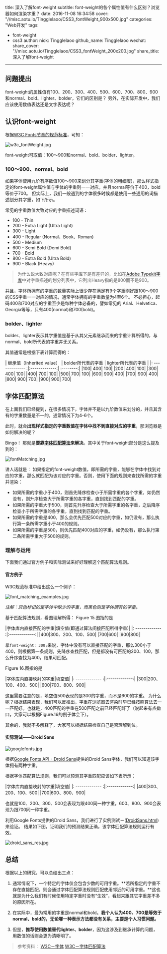 title: 深入了解font-weight
subtitle: font-weight的各个属性值有什么区别？浏览器如何渲染字重？
date: 2016-11-08 16:34:58
cover: "//misc.aotu.io/Tingglelaoo/CSS3_fontWeight_900x500.jpg"
categories: "Web开发"
tags:
- font-weight
- css3
author:
    nick: Tingglelaoo
    github_name: Tingglelaoo
wechat:
    share_cover: "//misc.aotu.io/Tingglelaoo/CSS3_fontWeight_200x200.jpg"
    share_title: 深入了解font-weight

---

## 问题提出

font-weight的属性值有100、200、300、400、500、600、700、800、900和normal、bold、lighter、bolder，它们的区别是？
另外，在实际开发中，我们应该使用数值表达还是文字表达呢？

## 认识font-weight

根据[W3C Fonts节章的规范标准](https://www.w3.org/html/ig/zh/wiki/CSS3%E5%AD%97%E4%BD%93%E6%A8%A1%E5%9D%97#.E5.AD.97.E4.BD.93.E7.B2.97.E7.BB.86.EF.BC.9A.E2.80.98font-weight.E2.80.99.E5.B1.9E.E6.80.A7)，可知：

![w3c_fontWeight.jpg](//misc.aotu.io/Tingglelaoo/w3c_fontWeight.jpg)

font-weight可取值：100～900和normal、bold、bolder、lighter。

### 100～900、normal、bold

如果字体使用九阶有序数值100～900来划分其字重(字体的粗细度)，那么样式指定的font-weight属性值与字体的字重则一一对应。并且normal等价于400，bold等价于700。
但实际上，我们一般遇到的字体很多时候都是使用一些通用的词描述划分其字重，如下所示。

常见的字重数值大致对应的字重描述词语：
- 100 - Thin
- 200 - Extra Light (Ultra Light)
- 300 - Light
- 400 - Regular (Normal、Book、Roman)
- 500 - Medium
- 600 - Semi Bold (Demi Bold)
- 700 - Bold
- 800 - Extra Bold (Ultra Bold)
- 900 - Black (Heavy)

> 为什么说大致对应呢？在有些字库下是有差异的，比如在[Adobe Typekit字库](https://helpx.adobe.com/typekit/using/css-selectors.html)中对字重描述的划分列表中，它列出Heavy指的是800而不是900。

并且，字体所拥有的字重的数量实际上很少存在满足有9个字重刚好跟100～900的CSS字重一一对应的情况，通常字体拥有的字重数量为4至6个。
不必担心，起码400和700对应的字重至少是每种字体必备的，譬如常见的 Arial、Helvetica、Georgia等等，只有400(normal)和700(bold)。

### bolder、lighter

bolder、lighter表示其字重值是基于从其父元素继承而来的字重计算所得的，与normal、bold所代表的字重并无关系。

其值通常是根据下表计算而得的：

| 继承值（Inherited value）        |  bolder所代表的字重           | lighter所代表的字重	  |
|: ------------- :|:-------------:| :--------:|
|100|	400|	100|
|200|	400|	100|
|300|	400|	100|
|400|	700|	100|
|500|	700|	100|
|600|	900|	400|
|700|	900|	400|
|800|	900|	700|
|900|	900|	700|

## 字体匹配算法

在上面我们已经提到，在很多情况下，字体并不是以九阶数值来划分的，并且其含有的字重数量是不一的，通常情况下为4-6个。

此时，就会**出现样式指定的字重数值在字体中找不到直接对应的字重**，那浏览器是如何解决的呢？

Bingo！
那就是**要靠[字体匹配算法](https://www.w3.org/TR/css-fonts-3/#font-matching-algorithm)来解决**。其中关于font-weight部分是这么提及到的：

![fontMatching.jpg](//misc.aotu.io/Tingglelaoo/fontMatching.jpg)

讲人话就是：
如果指定的font-weight数值，即所需的字重，能够在字体中找到对应的字重，那么就匹配为该对应的字重。否则，使用下面的规则来查找所需的字重并渲染：
- 如果所需的字重小于400，则首先降序检查小于所需字重的各个字重，如仍然没有，则升序检查大于所需字重的各字重，直到找到匹配的字重。
- 如果所需的字重大于500，则首先升序检查大于所需字重的各字重，之后降序检查小于所需字重的各字重，直到找到匹配的字重。
- 如果所需的字重是400，那么会优先匹配500对应的字重，如仍没有，那么执行第一条所需字重小于400的规则。
- 如果所需的字重是500，则优先匹配400对应的字重，如仍没有，那么执行第二条所需字重大于500的规则。

### 理解与运用

下面我们通过官方例子和实际测试来好好理解这个匹配算法规则。

#### 官方例子

W3C规范标准中给出这么一个例子：

![font_matching_examples.jpg](//misc.aotu.io/Tingglelaoo/font_matching_examples.jpg)

_注解：灰色标记的是字体中缺少的字重，而黑色则是字体拥有的字重。_

基于匹配算法规则，看图理解所得：
Figure 15.图指的是

|字体库内直接匹配的字重|填空值(即通过算法间接匹配所得字重)|
|: ------------- :|:-------------:|
|400|300、200、100、500|
|700|600|
|900|800|

拿`font-weight: 300;`来说，字体中没有可以直接匹配的字重，那么300小于400，则根据第一条规则，先降序查找匹配，但是都没有可匹配的200、100，那么升序查找为400，结果可匹配。

Figure 16.图指的是

|字体库内直接映射的字重|填空值|
|: ------------- :|:-------------:|
|300|200、100、400、500|
|600|700、800、900|

这里需要注意的是，填空值500表现的是300的字重，而不是600的字重。
为什么呢？根据结果表现，我们可以反推出，字重在浏览器去渲染时早已经按照算法去一一匹配好。也就是，400匹配的字重在500匹配之前已经匹配好了（说起来有点拗口，大家可以根据Figure.16的例子体会下）。

其余的，我就不多解释了，大家可以根据结果检查自己是否理解到位。

#### 实际测试——Droid Sans

![googlefonts.jpg](//misc.aotu.io/Tingglelaoo/googlefonts.jpg)

根据[Google Fonts API - Droid Sans](https://fonts.google.com/?query=droid)提供的Droid Sans字体，我们可以知道该字体拥有两种字重。

根据字体匹配算法规则，我们可以预测其字重匹配应该如下表所示：

|字体库内直接映射的字重|填空值|
|: ------------- :|:-------------:|
|400|300、200、100、500|
|700|600、800、900|

也就是100、200、300、500会表现为跟400同一种字重，600、800、900会表现为跟700同一种字重。

利用Google Fonts提供的Droid Sans，我们进行了实例测试－([DroidSans.html](http://jdc.jd.com/demo/ting/DroidSans.html))来验证。
结果如下图，证明我们的预测结果正确，该字体匹配算法规则运行有效。

![droid_sans_res.jpg](//misc.aotu.io/Tingglelaoo/droid_sans_res.jpg)

## 总结

根据以上的研究，可以总结出三点：
1. 通常情况下，一个特定的字体仅会包含少数的可用字重。**若所指定的字重不存在直接匹配，则会通过字体匹配算法规则匹配使用邻近的可用字重。**这也就是为什么我们有时候使用特定字重时没有“生效”，看起来跟其它字重差不多的原因所在。

2. 在实际中，最为常用的字重是normal和bold。**我个人认为400、700是等效于normal、bold的，无论哪一种表示方法都没有关系，主要是个人习惯问题。**

3. 但是，**推荐使用数值替代lighter、bolder**，因为这涉及到继承计算的问题，用数值的话则会更为清晰明了。




> 参考资料：
[W3C－字体](https://www.w3.org/TR/CSS21/fonts.html#font-boldness)
[W3C－字体匹配算法](https://www.w3.org/TR/css-fonts-3/#font-matching-algorithm)

